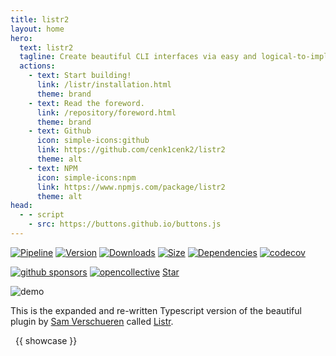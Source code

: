 ```yaml
---
title: listr2
layout: home
hero:
  text: listr2
  tagline: Create beautiful CLI interfaces via easy and logical-to-implement task lists that feel alive and interactive.
  actions:
    - text: Start building!
      link: /listr/installation.html
      theme: brand
    - text: Read the foreword.
      link: /repository/foreword.html
      theme: brand
    - text: Github
      icon: simple-icons:github
      link: https://github.com/cenk1cenk2/listr2
      theme: alt
    - text: NPM
      icon: simple-icons:npm
      link: https://www.npmjs.com/package/listr2
      theme: alt
head:
  - - script
    - src: https://buttons.github.io/buttons.js
---
```


[![Pipeline](https://gitlab.kilic.dev/libraries/listr2/badges/master/pipeline.svg?style=flat-square&ignore_skipped=true)](https://gitlab.kilic.dev/libraries/listr2/-/commits/master) [![Version](https://img.shields.io/npm/v/listr2.svg?style=flat-square&logo=npm)](https://www.npmjs.com/package/listr2?activeTab=versions) [![Downloads](https://img.shields.io/npm/dm/listr2.svg?style=flat-square&logo=npm)](https://www.npmjs.com/package/listr2) [![Size](https://img.shields.io/bundlephobia/min/listr2?style=flat-square&logo=npm)](https://www.npmjs.com/package/listr2) [![Dependencies](https://img.shields.io/librariesio/release/npm/listr2?style=flat-square&logo=npm)](https://www.npmjs.com/package/listr2?activeTab=dependencies) [![codecov](https://codecov.io/gh/listr2/listr2/branch/master/graph/badge.svg?style=flat-square)](https://codecov.io/gh/listr2/listr2)

[![github sponsors](https://img.shields.io/github/sponsors/cenk1cenk2?label=github%20sponsors&style=flat-square&logo=github)](https://github.com/sponsors/cenk1cenk2) [![opencollective](https://img.shields.io/opencollective/sponsors/listr2?label=open%20collective&logo=opencollective)](https://opencollective.com/listr2) <a class="github-button" href="https://github.com/listr2/listr2" data-color-scheme="no-preference: light; light: light; dark: dark;" data-icon="octicon-star" data-size="large" data-show-count="true" aria-label="Star listr2/listr2 on GitHub">Star</a>

![demo](../examples/renderer-default.gif)

This is the expanded and re-written Typescript version of the beautiful plugin by [Sam Verschueren](https://github.com/SamVerschueren) called [Listr](https://github.com/SamVerschueren/listr).

<span v-for="showcase in showcases">
  <a :href="'https://www.npmjs.com/package/' + showcase" target="_blank" style="padding: 8px;"><Badge type="warning" vertical="middle">{{ showcase }}</Badge></a>
</span>

<script setup>

let showcases = [
  "@angular/cli",
  "lint-staged",
  "cypress",
  "@electron-forge/shared-types",
  "@graphql-codegen/cli",
  "contentful-migration",
  "@electron-forge/core",
  "@redwoodjs/cli-helpers"
]
</script>
